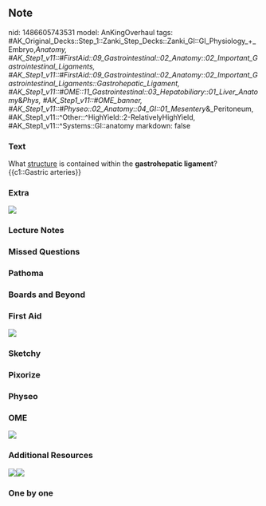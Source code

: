 ## Note
nid: 1486605743531
model: AnKingOverhaul
tags: #AK_Original_Decks::Step_1::Zanki_Step_Decks::Zanki_GI::GI_Physiology_+_Embryo,_Anatomy, #AK_Step1_v11::#FirstAid::09_Gastrointestinal::02_Anatomy::02_Important_Gastrointestinal_Ligaments, #AK_Step1_v11::#FirstAid::09_Gastrointestinal::02_Anatomy::02_Important_Gastrointestinal_Ligaments::Gastrohepatic_Ligament, #AK_Step1_v11::#OME::11_Gastrointestinal::03_Hepatobiliary::01_Liver_Anatomy_&_Phys, #AK_Step1_v11::#OME_banner, #AK_Step1_v11::#Physeo::02_Anatomy::04_GI::01_Mesentery_&_Peritoneum, #AK_Step1_v11::^Other::^HighYield::2-RelativelyHighYield, #AK_Step1_v11::^Systems::GI::anatomy
markdown: false

### Text
<div>
  <div>
    What <u>structure</u> is contained within the <b>gastrohepatic
    ligament</b>?
  </div>
  <div>
    {{c1::Gastric arteries}}
  </div>
</div>

### Extra
<img src="paste-441011536920884.jpg">

### Lecture Notes


### Missed Questions


### Pathoma


### Boards and Beyond


### First Aid
<img src="tmpsxgH17.png">

### Sketchy


### Pixorize


### Physeo


### OME
<div class="ome-widget">
  <a href="https://onlinemeded.org?ref=anki"><img src=
  "_OME_AnkiFlashcards_General_4.png"></a>
</div>

### Additional Resources
<img src="paste-441011536920884.jpg"><img src=
"paste-29781303231788.jpg">

### One by one


